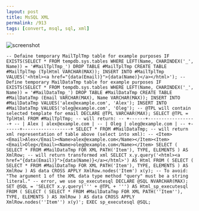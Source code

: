 ```yaml
---
layout: post
title: MsSQL XML
permalink: /913
tags: [convert, msql, sql, xml]
---
```


![screenshot](http://mac-blog.org.ua/wp-content/uploads/sql_xml10.png)

    -- Defaine temporary MailTplTmp table for example purposes IF EXISTS(SELECT * FROM tempdb.sys.tables WHERE LEFT(Name, CHARINDEX('_', Name)) = '#MailTplTmp_') DROP TABLE #MailTplTmp CREATE TABLE #MailTplTmp (TplHtml VARCHAR(MAX)); INSERT INTO #MailTplTmp VALUES('<html><a href="{data(Email)}">{data(Name)}</a></html>'); -- Define temporary MailDataTmp table for example purposes IF EXISTS(SELECT * FROM tempdb.sys.tables WHERE LEFT(Name, CHARINDEX('_', Name)) = '#MailDataTmp_') DROP TABLE #MailDataTmp CREATE TABLE #MailDataTmp (Email VARCHAR(MAX), Name VARCHAR(MAX)); INSERT INTO #MailDataTmp VALUES('alex@example.com', 'Alex'); INSERT INTO #MailDataTmp VALUES('oleg@example.com', 'Oleg'); -- @TPL will contain selected template for email DECLARE @TPL VARCHAR(MAX); SELECT @TPL = TplHtml FROM #MailTplTmp; -- will return: -- +------+------------------+ -- | Alex | alex@example.com | -- | Oleg | oleg@example.com | -- +------+------------------+ SELECT * FROM #MailDataTmp; -- will return xml representation of table above (select into xml): -- <Item><Email>Alex</Email><Name>alex@example.com</Name></Item><Item><Email>Oleg</Email><Name>oleg@example.com</Name></Item> SELECT ( SELECT * FROM #MailDataTmp FOR XML PATH('Item'), TYPE, ELEMENTS ) AS XmlRow; -- will return transformed xml SELECT x.y.query('<html><a href="{data(Email)}">{data(Name)}</a></html>') AS Html FROM ( SELECT ( SELECT * FROM #MailDataTmp FOR XML PATH('Item'), TYPE, ELEMENTS ) AS XmlRow ) AS data CROSS APPLY XmlRow.nodes('Item') x(y); -- To avoid: "The argument 1 of the XML data type method "query" must be a string literal." -- error, we use sp_executesql DECLARE @SQL NVARCHAR(MAX); SET @SQL = 'SELECT x.y.query(''' + @TPL + ''') AS Html_sp_executesql FROM ( SELECT ( SELECT * FROM #MailDataTmp FOR XML PATH(''Item''), TYPE, ELEMENTS ) AS XmlRow ) AS data CROSS APPLY XmlRow.nodes(''Item'') x(y)'; EXEC sp_executesql @SQL;
